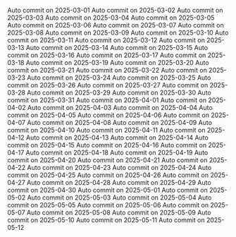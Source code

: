 
Auto commit on 2025-03-01
Auto commit on 2025-03-02
Auto commit on 2025-03-03
Auto commit on 2025-03-04
Auto commit on 2025-03-05
Auto commit on 2025-03-06
Auto commit on 2025-03-07
Auto commit on 2025-03-08
Auto commit on 2025-03-09
Auto commit on 2025-03-10
Auto commit on 2025-03-11
Auto commit on 2025-03-12
Auto commit on 2025-03-13
Auto commit on 2025-03-14
Auto commit on 2025-03-15
Auto commit on 2025-03-16
Auto commit on 2025-03-17
Auto commit on 2025-03-18
Auto commit on 2025-03-19
Auto commit on 2025-03-20
Auto commit on 2025-03-21
Auto commit on 2025-03-22
Auto commit on 2025-03-23
Auto commit on 2025-03-24
Auto commit on 2025-03-25
Auto commit on 2025-03-26
Auto commit on 2025-03-27
Auto commit on 2025-03-28
Auto commit on 2025-03-29
Auto commit on 2025-03-30
Auto commit on 2025-03-31
Auto commit on 2025-04-01
Auto commit on 2025-04-02
Auto commit on 2025-04-03
Auto commit on 2025-04-04
Auto commit on 2025-04-05
Auto commit on 2025-04-06
Auto commit on 2025-04-07
Auto commit on 2025-04-08
Auto commit on 2025-04-09
Auto commit on 2025-04-10
Auto commit on 2025-04-11
Auto commit on 2025-04-12
Auto commit on 2025-04-13
Auto commit on 2025-04-14
Auto commit on 2025-04-15
Auto commit on 2025-04-16
Auto commit on 2025-04-17
Auto commit on 2025-04-18
Auto commit on 2025-04-19
Auto commit on 2025-04-20
Auto commit on 2025-04-21
Auto commit on 2025-04-22
Auto commit on 2025-04-23
Auto commit on 2025-04-24
Auto commit on 2025-04-25
Auto commit on 2025-04-26
Auto commit on 2025-04-27
Auto commit on 2025-04-28
Auto commit on 2025-04-29
Auto commit on 2025-04-30
Auto commit on 2025-05-01
Auto commit on 2025-05-02
Auto commit on 2025-05-03
Auto commit on 2025-05-04
Auto commit on 2025-05-05
Auto commit on 2025-05-06
Auto commit on 2025-05-07
Auto commit on 2025-05-08
Auto commit on 2025-05-09
Auto commit on 2025-05-10
Auto commit on 2025-05-11
Auto commit on 2025-05-12
